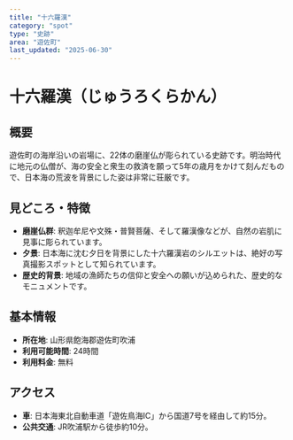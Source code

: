 ```yaml
---
title: "十六羅漢"
category: "spot"
type: "史跡"
area: "遊佐町"
last_updated: "2025-06-30"
---
```


# 十六羅漢（じゅうろくらかん）

## 概要
遊佐町の海岸沿いの岩場に、22体の磨崖仏が彫られている史跡です。明治時代に地元の仏僧が、海の安全と衆生の救済を願って5年の歳月をかけて刻んだもので、日本海の荒波を背景にした姿は非常に荘厳です。

## 見どころ・特徴
- **磨崖仏群**: 釈迦牟尼や文殊・普賢菩薩、そして羅漢像などが、自然の岩肌に見事に彫られています。
- **夕景**: 日本海に沈む夕日を背景にした十六羅漢岩のシルエットは、絶好の写真撮影スポットとして知られています。
- **歴史的背景**: 地域の漁師たちの信仰と安全への願いが込められた、歴史的なモニュメントです。

## 基本情報
- **所在地**: 山形県飽海郡遊佐町吹浦
- **利用可能時間**: 24時間
- **利用料金**: 無料

## アクセス
- **車**: 日本海東北自動車道「遊佐鳥海IC」から国道7号を経由して約15分。
- **公共交通**: JR吹浦駅から徒歩約10分。